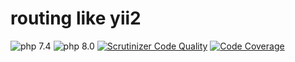 # routing like yii2
![php 7.4](https://github.com/Enjoyzz/routing/workflows/php%207.4/badge.svg)
![php 8.0](https://github.com/Enjoyzz/routing/workflows/php%208.0/badge.svg)
[![Scrutinizer Code Quality](https://scrutinizer-ci.com/g/Enjoyzz/routing/badges/quality-score.png?b=master)](https://scrutinizer-ci.com/g/Enjoyzz/routing/?branch=master)
[![Code Coverage](https://scrutinizer-ci.com/g/Enjoyzz/routing/badges/coverage.png?b=master)](https://scrutinizer-ci.com/g/Enjoyzz/routing/?branch=master)

